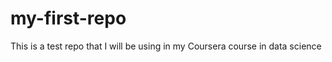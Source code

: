 my-first-repo
=============

This is a test repo that I will be using in my Coursera course in data science
